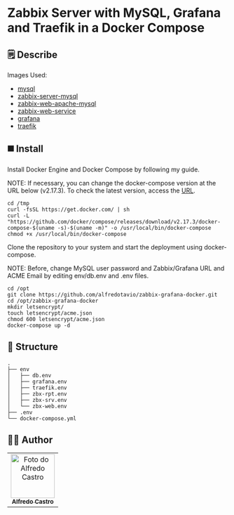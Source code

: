 # Zabbix Server with MySQL, Grafana and Traefik in a Docker Compose

## 🗒️ Describe
Images Used:
* [mysql](https://hub.docker.com/_/mysql/)
* [zabbix-server-mysql](https://hub.docker.com/r/zabbix/zabbix-server-mysql/)
* [zabbix-web-apache-mysql](https://hub.docker.com/r/zabbix/zabbix-web-apache-mysql/)
* [zabbix-web-service](https://hub.docker.com/r/zabbix/zabbix-web-service/)
* [grafana](https://hub.docker.com/r/grafana/grafana/)
* [traefik](https://hub.docker.com/_/traefik/)

## ◼️ Install
Install Docker Engine and Docker Compose by following my guide.

NOTE: If necessary, you can change the docker-compose version at the URL below (v2.17.3). To check the latest version, access the [URL](https://github.com/docker/compose/releases).

```shell
cd /tmp
curl -fsSL https://get.docker.com/ | sh
curl -L "https://github.com/docker/compose/releases/download/v2.17.3/docker-compose-$(uname -s)-$(uname -m)" -o /usr/local/bin/docker-compose
chmod +x /usr/local/bin/docker-compose
```

Clone the repository to your system and start the deployment using docker-compose.

NOTE: Before, change MySQL user password and Zabbix/Grafana URL and ACME Email by editing env/db.env and .env files.

```shell
cd /opt
git clone https://github.com/alfredotavio/zabbix-grafana-docker.git
cd /opt/zabbix-grafana-docker
mkdir letsencrypt/
touch letsencrypt/acme.json
chmod 600 letsencrypt/acme.json
docker-compose up -d
```

## 📂 Structure
```shell
.
├── env
│   ├── db.env
│   ├── grafana.env
│   ├── traefik.env
│   ├── zbx-rpt.env
│   ├── zbx-srv.env
│   └── zbx-web.env
├── .env
└── docker-compose.yml
```

## 👨‍💻 Author
<table>
  <tr>
    <td align="center">
      <a href="#">
        <a href="https://www.linkedin.com/in/alfredotavio/"><img src="https://avatars.githubusercontent.com/u/22720865?v=4" width="100px;" alt="Foto do Alfredo Castro"/><br>
        <sub>
          <b>Alfredo Castro</b>
        </sub>
      </a>
    </td>
  </tr>
</table>
